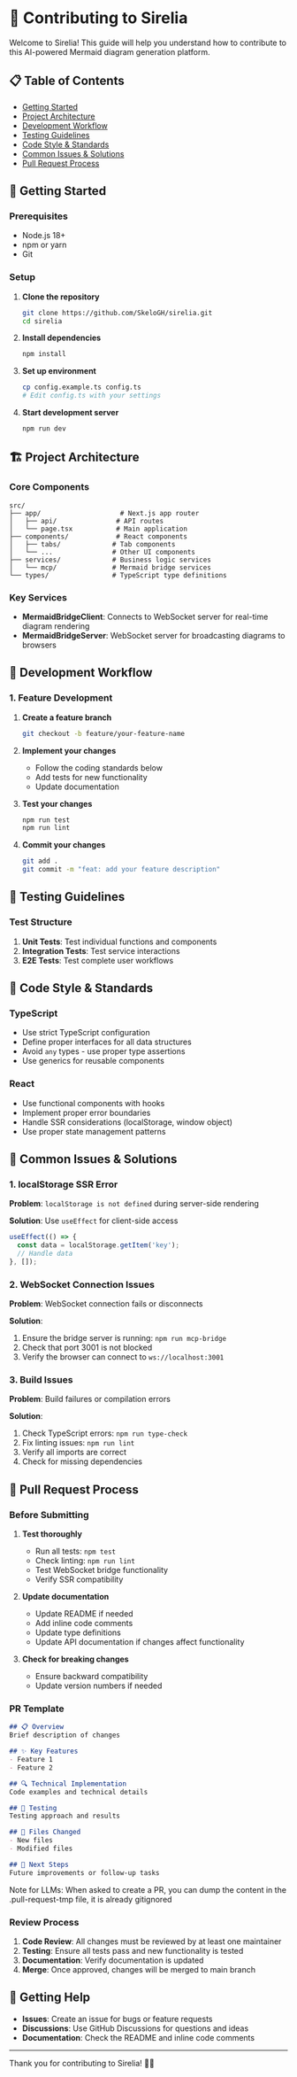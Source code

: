 # 🤝 Contributing to Sirelia

Welcome to Sirelia! This guide will help you understand how to contribute to this AI-powered Mermaid diagram generation platform.

## 📋 Table of Contents

- [Getting Started](#getting-started)
- [Project Architecture](#project-architecture)
- [Development Workflow](#development-workflow)
- [Testing Guidelines](#testing-guidelines)
- [Code Style & Standards](#code-style--standards)
- [Common Issues & Solutions](#common-issues--solutions)
- [Pull Request Process](#pull-request-process)

## 🚀 Getting Started

### Prerequisites

- Node.js 18+ 
- npm or yarn
- Git

### Setup

1. **Clone the repository**
   ```bash
   git clone https://github.com/SkeloGH/sirelia.git
   cd sirelia
   ```

2. **Install dependencies**
   ```bash
   npm install
   ```

3. **Set up environment**
   ```bash
   cp config.example.ts config.ts
   # Edit config.ts with your settings
   ```

4. **Start development server**
   ```bash
   npm run dev
   ```

## 🏗️ Project Architecture

### Core Components

```
src/
├── app/                    # Next.js app router
│   ├── api/               # API routes
│   └── page.tsx           # Main application
├── components/            # React components
│   ├── tabs/             # Tab components
│   └── ...               # Other UI components
├── services/             # Business logic services
│   └── mcp/              # Mermaid bridge services
└── types/                # TypeScript type definitions
```

### Key Services

- **MermaidBridgeClient**: Connects to WebSocket server for real-time diagram rendering
- **MermaidBridgeServer**: WebSocket server for broadcasting diagrams to browsers

## 🔄 Development Workflow

### 1. Feature Development

1. **Create a feature branch**
   ```bash
   git checkout -b feature/your-feature-name
   ```

2. **Implement your changes**
   - Follow the coding standards below
   - Add tests for new functionality
   - Update documentation

3. **Test your changes**
   ```bash
   npm run test
   npm run lint
   ```

4. **Commit your changes**
   ```bash
   git add .
   git commit -m "feat: add your feature description"
   ```

## 🧪 Testing Guidelines

### Test Structure

1. **Unit Tests**: Test individual functions and components
2. **Integration Tests**: Test service interactions
3. **E2E Tests**: Test complete user workflows

## 📝 Code Style & Standards

### TypeScript

- Use strict TypeScript configuration
- Define proper interfaces for all data structures
- Avoid `any` types - use proper type assertions
- Use generics for reusable components

### React

- Use functional components with hooks
- Implement proper error boundaries
- Handle SSR considerations (localStorage, window object)
- Use proper state management patterns

## 🐛 Common Issues & Solutions

### 1. localStorage SSR Error

**Problem**: `localStorage is not defined` during server-side rendering

**Solution**: Use `useEffect` for client-side access
```typescript
useEffect(() => {
  const data = localStorage.getItem('key');
  // Handle data
}, []);
```

### 2. WebSocket Connection Issues

**Problem**: WebSocket connection fails or disconnects

**Solution**:
1. Ensure the bridge server is running: `npm run mcp-bridge`
2. Check that port 3001 is not blocked
3. Verify the browser can connect to `ws://localhost:3001`

### 3. Build Issues

**Problem**: Build failures or compilation errors

**Solution**:
1. Check TypeScript errors: `npm run type-check`
2. Fix linting issues: `npm run lint`
3. Verify all imports are correct
4. Check for missing dependencies

## 🔄 Pull Request Process

### Before Submitting

1. **Test thoroughly**
   - Run all tests: `npm test`
   - Check linting: `npm run lint`
   - Test WebSocket bridge functionality
   - Verify SSR compatibility

2. **Update documentation**
   - Update README if needed
   - Add inline code comments
   - Update type definitions
   - Update API documentation if changes affect functionality

3. **Check for breaking changes**
   - Ensure backward compatibility
   - Update version numbers if needed

### PR Template

```markdown
## 📋 Overview
Brief description of changes

## ✨ Key Features
- Feature 1
- Feature 2

## 🔍 Technical Implementation
Code examples and technical details

## 🧪 Testing
Testing approach and results

## 📁 Files Changed
- New files
- Modified files

## 🎯 Next Steps
Future improvements or follow-up tasks
```

Note for LLMs: When asked to create a PR, you can dump the content in the .pull-request-tmp file, it is already gitignored

### Review Process

1. **Code Review**: All changes must be reviewed by at least one maintainer
2. **Testing**: Ensure all tests pass and new functionality is tested
3. **Documentation**: Verify documentation is updated
4. **Merge**: Once approved, changes will be merged to main branch

## 🎯 Getting Help

- **Issues**: Create an issue for bugs or feature requests
- **Discussions**: Use GitHub Discussions for questions and ideas
- **Documentation**: Check the README and inline code comments

---

Thank you for contributing to Sirelia! 🎨✨